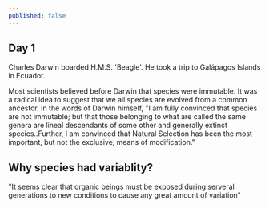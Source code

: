 ```yaml
---
published: false
---
```

## Day 1

Charles Darwin boarded H.M.S. 'Beagle'. He took a trip to Galápagos Islands in Ecuador.

Most scientists believed before Darwin that species were immutable. It was a radical idea to suggest that we all species are evolved from a common ancestor. In the words of Darwin himself, 
"I am fully convinced that species are not immutable; but that those belonging to what are called the same genera are lineal descendants of some other and generally extinct species..Further, I am convinced that Natural Selection has been the most important, but not the exclusive, means of modification." 

## Why species had variablity? 

"It seems clear that organic beings must be exposed during serveral generations to new conditions to cause any great amount of variation"
